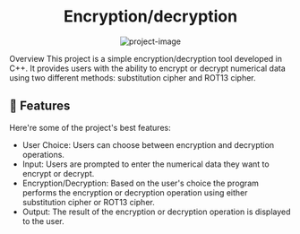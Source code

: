 <h1 align="center" id="title">Encryption/decryption</h1>

<p align="center"><img src="https://socialify.git.ci/shreylakhtaria/Mini_Project/image?description=1&amp;descriptionEditable=This%20project%20is%20a%20simple%20encryption%2Fdecryption.%0A&amp;font=Raleway&amp;language=1&amp;name=1&amp;theme=Dark" alt="project-image"></p>

<p id="description">Overview This project is a simple encryption/decryption tool developed in C++. It provides users with the ability to encrypt or decrypt numerical data using two different methods: substitution cipher and ROT13 cipher.</p>

  
  
<h2>🧐 Features</h2>

Here're some of the project's best features:

*   User Choice: Users can choose between encryption and decryption operations.
*   Input: Users are prompted to enter the numerical data they want to encrypt or decrypt.
*   Encryption/Decryption: Based on the user's choice the program performs the encryption or decryption operation using either substitution cipher or ROT13 cipher.
*   Output: The result of the encryption or decryption operation is displayed to the user.
  
